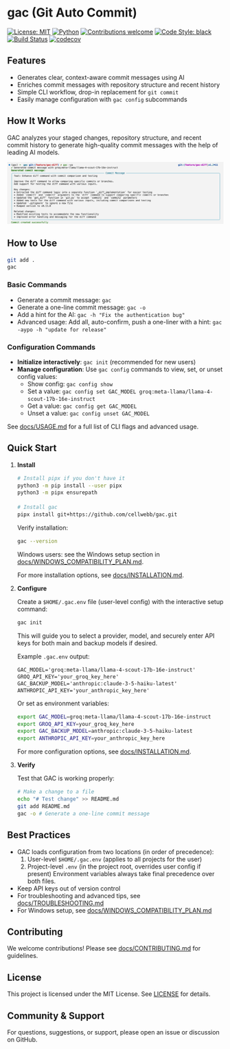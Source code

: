 # gac (Git Auto Commit)

[![License: MIT](https://img.shields.io/badge/License-MIT-yellow.svg)](LICENSE)
[![Python](https://img.shields.io/badge/python-3.10%20|%203.11%20|%203.12%20|%203.13-blue.svg)](https://www.python.org/downloads/)
[![Contributions welcome](https://img.shields.io/badge/contributions-welcome-brightgreen.svg)](docs/CONTRIBUTING.md)
[![Code Style: black](https://img.shields.io/badge/code%20style-black-000000.svg)](https://github.com/psf/black)
[![Build Status](https://github.com/cellwebb/gac/actions/workflows/ci.yml/badge.svg)](https://github.com/cellwebb/gac/actions)
[![codecov](https://codecov.io/gh/cellwebb/gac/branch/main/graph/badge.svg)](https://app.codecov.io/gh/cellwebb/gac)

## Features

- Generates clear, context-aware commit messages using AI
- Enriches commit messages with repository structure and recent history
- Simple CLI workflow, drop-in replacement for `git commit`
- Easily manage configuration with `gac config` subcommands

## How It Works

GAC analyzes your staged changes, repository structure, and recent commit history to generate high-quality commit
messages with the help of leading AI models.

![GAC Diff Example](assets/screenshot-gac-ya.png)

## How to Use

```sh
git add .
gac
```

### Basic Commands

- Generate a commit message: `gac`
- Generate a one-line commit message: `gac -o`
- Add a hint for the AI: `gac -h "Fix the authentication bug"`
- Advanced usage: Add all, auto-confirm, push a one-liner with a hint: `gac -aypo -h "update for release"`

### Configuration Commands

- **Initialize interactively**: `gac init` (recommended for new users)
- **Manage configuration**: Use `gac config` commands to view, set, or unset config values:
  - Show config: `gac config show`
  - Set a value: `gac config set GAC_MODEL groq:meta-llama/llama-4-scout-17b-16e-instruct`
  - Get a value: `gac config get GAC_MODEL`
  - Unset a value: `gac config unset GAC_MODEL`

See [docs/USAGE.md](docs/USAGE.md) for a full list of CLI flags and advanced usage.

## Quick Start

1. **Install**

   ```sh
   # Install pipx if you don't have it
   python3 -m pip install --user pipx
   python3 -m pipx ensurepath

   # Install gac
   pipx install git+https://github.com/cellwebb/gac.git
   ```

   Verify installation:

   ```sh
   gac --version
   ```

   Windows users: see the Windows setup section in
   [docs/WINDOWS_COMPATIBILITY_PLAN.md](docs/WINDOWS_COMPATIBILITY_PLAN.md).

   For more installation options, see [docs/INSTALLATION.md](docs/INSTALLATION.md).

2. **Configure**

   Create a `$HOME/.gac.env` file (user-level config) with the interactive setup command:

   ```sh
   gac init
   ```

   This will guide you to select a provider, model, and securely enter API keys for both main and backup models if
   desired.

   Example `.gac.env` output:

   ```env
   GAC_MODEL='groq:meta-llama/llama-4-scout-17b-16e-instruct'
   GROQ_API_KEY='your_groq_key_here'
   GAC_BACKUP_MODEL='anthropic:claude-3-5-haiku-latest'
   ANTHROPIC_API_KEY='your_anthropic_key_here'
   ```

   Or set as environment variables:

   ```sh
   export GAC_MODEL=groq:meta-llama/llama-4-scout-17b-16e-instruct
   export GROQ_API_KEY=your_groq_key_here
   export GAC_BACKUP_MODEL=anthropic:claude-3-5-haiku-latest
   export ANTHROPIC_API_KEY=your_anthropic_key_here
   ```

   For more configuration options, see [docs/INSTALLATION.md](docs/INSTALLATION.md).

3. **Verify**

   Test that GAC is working properly:

   ```sh
   # Make a change to a file
   echo "# Test change" >> README.md
   git add README.md
   gac -o # Generate a one-line commit message
   ```

## Best Practices

- GAC loads configuration from two locations (in order of precedence):
  1. User-level `$HOME/.gac.env` (applies to all projects for the user)
  2. Project-level `.env` (in the project root, overrides user config if present) Environment variables always take
     final precedence over both files.
- Keep API keys out of version control
- For troubleshooting and advanced tips, see [docs/TROUBLESHOOTING.md](docs/TROUBLESHOOTING.md)
- For Windows setup, see [docs/WINDOWS_COMPATIBILITY_PLAN.md](docs/WINDOWS_COMPATIBILITY_PLAN.md)

## Contributing

We welcome contributions! Please see [docs/CONTRIBUTING.md](docs/CONTRIBUTING.md) for guidelines.

## License

This project is licensed under the MIT License. See [LICENSE](LICENSE) for details.

## Community & Support

For questions, suggestions, or support, please open an issue or discussion on GitHub.
